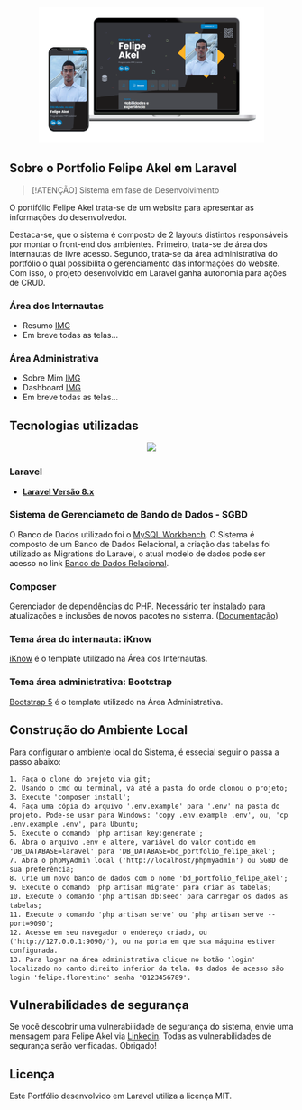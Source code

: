 <p align="center"><img src="public/readme/desktop-mobile.png" width="400"></p>

## Sobre o Portfolio Felipe Akel em Laravel

> [!ATENÇÃO]
> Sistema em fase de Desenvolvimento

O portifólio Felipe Akel trata-se de um website para apresentar as informações do desenvolvedor. 

Destaca-se, que o sistema é composto de 2 layouts distintos responsáveis por montar o front-end dos ambientes. Primeiro, trata-se de área dos internautas de livre acesso. Segundo, trata-se da área administrativa do portfólio o qual possibilita o gerenciamento das informações do website. Com isso, o projeto desenvolvido em Laravel ganha autonomia para ações de CRUD. 

### Área dos Internautas
- Resumo [IMG](public/readme/resumo.png)
- Em breve todas as telas...

### Área Administrativa
- Sobre Mim [IMG](public/readme/sobre-mim.png)
- Dashboard [IMG](public/readme/cadastro-portfolio.png)
- Em breve todas as telas...

## Tecnologias utilizadas

<p align="center"><img src="https://res.cloudinary.com/dtfbvvkyp/image/upload/v1566331377/laravel-logolockup-cmyk-red.svg" width="200"></p>

### Laravel
- **[Laravel Versão 8.x](https://laravel.com/docs/8.x)**

### Sistema de Gerenciameto de Bando de Dados - SGBD
O Banco de Dados utilizado foi o [MySQL Workbench](https://www.mysql.com/products/workbench/). O Sistema é composto de um Banco de Dados Relacional, a criação das tabelas foi utilizado as Migrations do Laravel, o atual modelo de dados pode ser acesso no link [Banco de Dados Relacional](public/readme/banco-relacional.png).

### Composer
Gerenciador de dependências do PHP. Necessário ter instalado para atualizações e inclusões de novos pacotes no sistema.
([Documentação](https://getcomposer.org/))

### Tema área do internauta: iKnow
[iKnow](https://themeforest.net/item/iknow-cv-resume-template/34225451) é o template utilizado na Área dos Internautas.

### Tema área administrativa: Bootstrap
[Bootstrap 5](https://getbootstrap.com/) é o template utilizado na Área Administrativa.


## Construção do Ambiente Local

Para configurar o ambiente local do Sistema, é essecial seguir o passa a passo abaixo:

    1. Faça o clone do projeto via git;
    2. Usando o cmd ou terminal, vá até a pasta do onde clonou o projeto;
    3. Execute 'composer install';
    4. Faça uma cópia do arquivo '.env.example' para '.env' na pasta do projeto. Pode-se usar para Windows: 'copy .env.example .env', ou, 'cp .env.example .env', para Ubuntu;
    5. Execute o comando 'php artisan key:generate';
    6. Abra o arquivo .env e altere, variável do valor contido em 'DB_DATABASE=laravel' para 'DB_DATABASE=bd_portfolio_felipe_akel';
    7. Abra o phpMyAdmin local ('http://localhost/phpmyadmin') ou SGBD de sua preferência;
    8. Crie um novo banco de dados com o nome 'bd_portfolio_felipe_akel';
    9. Execute o comando 'php artisan migrate' para criar as tabelas;
    10. Execute o comando 'php artisan db:seed' para carregar os dados as tabelas;
    11. Execute o comando 'php artisan serve' ou 'php artisan serve --port=9090';
    12. Acesse em seu navegador o endereço criado, ou ('http://127.0.0.1:9090/'), ou na porta em que sua máquina estiver configurada.
    13. Para logar na área administrativa clique no botão 'login' localizado no canto direito inferior da tela. Os dados de acesso são login 'felipe.florentino' senha '0123456789'. 


## Vulnerabilidades de segurança

Se você descobrir uma vulnerabilidade de segurança do sistema, envie uma mensagem para Felipe Akel via [Linkedin](https://www.linkedin.com/in/felipe-akel-carvalho-florentino-009412135/). Todas as vulnerabilidades de segurança serão verificadas. Obrigado!


## Licença

Este Portfólio desenvolvido em Laravel utiliza a licença MIT.